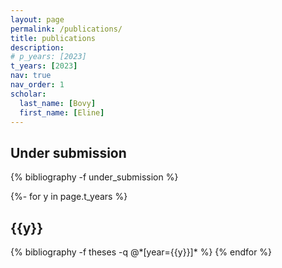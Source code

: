 ```yaml
---
layout: page
permalink: /publications/
title: publications
description: 
# p_years: [2023]
t_years: [2023]
nav: true
nav_order: 1
scholar:
  last_name: [Bovy]
  first_name: [Eline]
---
```

<!-- _pages/publications.md -->
<div class="publications">

<!-- {%- for y in page.p_years %} -->
<h2 class="under_submission">Under submission</h2>
  {% bibliography -f under_submission %}
<!-- {% endfor %} -->

<!-- {%- for y in page.p_years %}
  <h2 class="year">{{y}}</h2>
  {% bibliography -f papers -q @*[year={{y}}]* %}
{% endfor %} -->

{%- for y in page.t_years %}
  <h2 class="year">{{y}}</h2>
  {% bibliography -f theses -q @*[year={{y}}]* %}
{% endfor %}

</div>